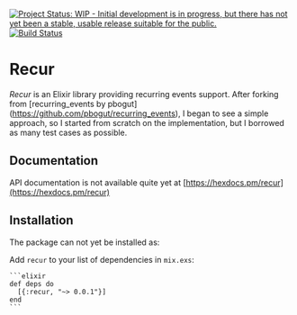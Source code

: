 [![Project Status: WIP - Initial development is in progress, but there has not yet been a stable, usable release suitable for the public.](http://www.repostatus.org/badges/latest/wip.svg)](http://www.repostatus.org/#wip)
[![Build Status](https://travis-ci.org/pbogut/recurring_events.svg?branch=master)](https://travis-ci.org/pbogut/recurring_events)

# Recur

*Recur* is an Elixir library providing recurring events support. After forking from [recurring_events by pbogut] (https://github.com/pbogut/recurring_events), I began to see a simple approach, so I started from scratch on the implementation,
but I borrowed as many test cases as possible.

## Documentation

API documentation is not available quite yet at [https://hexdocs.pm/recur](https://hexdocs.pm/recur)

## Installation

The package can not yet be installed as:

  Add `recur` to your list of dependencies in `mix.exs`:

    ```elixir
    def deps do
      [{:recur, "~> 0.0.1"}]
    end
    ```
